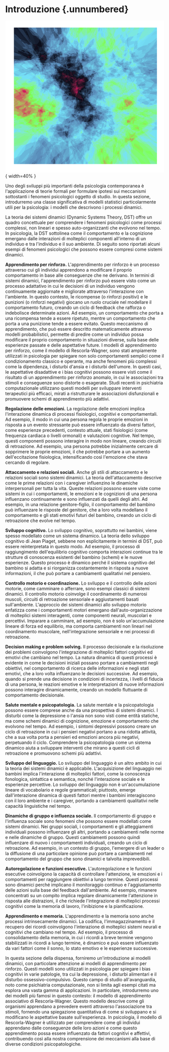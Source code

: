 # Introduzione {.unnumbered}

![](../../figures/art_2.png){ width=40% }

Uno degli sviluppi più importanti della psicologia contemporanea è l'applicazione di teorie formali per formulare ipotesi sui meccanismi sottostanti i fenomeni psicologici oggetto di studio. In questa sezione, introdurremo una classe significativa di modelli statistici particolarmente utili per la psicologia: i modelli che descrivono i processi dinamici.

La teoria dei sistemi dinamici (Dynamic Systems Theory, DST) offre un quadro concettuale per comprendere i fenomeni psicologici come processi complessi, non lineari e spesso auto-organizzanti che evolvono nel tempo. In psicologia, la DST sottolinea come il comportamento e la cognizione emergano dalle interazioni di molteplici componenti all'interno di un individuo e tra l'individuo e il suo ambiente. Di seguito sono riportati alcuni esempi di fenomeni psicologici che possono essere compresi come sistemi dinamici.

**Apprendimento per rinforzo.** L'apprendimento per rinforzo è un processo attraverso cui gli individui apprendono a modificare il proprio comportamento in base alle conseguenze che ne derivano. In termini di sistemi dinamici, l'apprendimento per rinforzo può essere visto come un processo adattativo in cui le decisioni di un individuo vengono continuamente aggiornate e migliorate attraverso l'interazione con l'ambiente. In questo contesto, le ricompense (o rinforzi positivi) e le punizioni (o rinforzi negativi) giocano un ruolo cruciale nel modellare il comportamento futuro, creando un ciclo di feedback che rafforza o indebolisce determinate azioni. Ad esempio, un comportamento che porta a una ricompensa tende a essere ripetuto, mentre un comportamento che porta a una punizione tende a essere evitato. Questo meccanismo di apprendimento, che può essere descritto matematicamente attraverso modelli probabilistici, permette di predire come un individuo possa modificare il proprio comportamento in situazioni diverse, sulla base delle esperienze passate e delle aspettative future. I modelli di apprendimento per rinforzo, come il modello di Rescorla-Wagner, sono stati ampiamente utilizzati in psicologia per spiegare non solo comportamenti semplici come il condizionamento classico e operante, ma anche fenomeni più complessi come la dipendenza, i disturbi d'ansia e i disturbi dell'umore. In questi casi, le aspettative disadattive e i bias cognitivi possono essere visti come il risultato di un apprendimento per rinforzo anomalo, in cui le associazioni tra stimoli e conseguenze sono distorte o esagerate. Studi recenti in psichiatria computazionale utilizzano questi modelli per sviluppare interventi terapeutici più efficaci, mirati a ristrutturare le associazioni disfunzionali e promuovere schemi di apprendimento più adattivi.

**Regolazione delle emozioni.** La regolazione delle emozioni implica l'interazione dinamica di processi fisiologici, cognitivi e comportamentali. Ad esempio, il modo in cui una persona regola le proprie emozioni in risposta a un evento stressante può essere influenzato da diversi fattori, come esperienze precedenti, contesto attuale, stati fisiologici (come frequenza cardiaca o livelli ormonali) e valutazioni cognitive. Nel tempo, questi componenti possono interagire in modo non lineare, creando circuiti di retroazione. Ad esempio, una persona potrebbe inizialmente cercare di sopprimere le proprie emozioni, il che potrebbe portare a un aumento dell'eccitazione fisiologica, intensificando così l'emozione che stava cercando di regolare.

**Attaccamento e relazioni sociali.** Anche gli stili di attaccamento e le relazioni sociali sono sistemi dinamici. La teoria dell'attaccamento descrive come le prime relazioni con i caregiver influenzino le dinamiche interpersonali per tutta la vita. Queste relazioni possono essere viste come sistemi in cui i comportamenti, le emozioni e le cognizioni di una persona influenzano continuamente e sono influenzati da quelli degli altri. Ad esempio, in una relazione genitore-figlio, il comportamento del bambino può influenzare le risposte del genitore, che a loro volta modellano il comportamento e gli stati emotivi futuri del bambino, creando un ciclo di retroazione che evolve nel tempo.

**Sviluppo cognitivo.** Lo sviluppo cognitivo, soprattutto nei bambini, viene spesso modellato come un sistema dinamico. La teoria dello sviluppo cognitivo di Jean Piaget, sebbene non esplicitamente in termini di DST, può essere reinterpretata in questo modo. Ad esempio, il processo di raggiungimento dell'equilibrio cognitivo comporta interazioni continue tra le strutture di conoscenza esistenti del bambino (schemi) e le nuove esperienze. Questo processo è dinamico perché il sistema cognitivo del bambino si adatta e si riorganizza costantemente in risposta a nuove informazioni, il che può portare a cambiamenti qualitativi nel pensiero.

**Controllo motorio e coordinazione.** Lo sviluppo e il controllo delle azioni motorie, come camminare o afferrare, sono esempi classici di sistemi dinamici. Il controllo motorio coinvolge il coordinamento di numerosi muscoli, circuiti di retroazione sensoriale e aggiustamenti basati sull'ambiente. L'approccio dei sistemi dinamici allo sviluppo motorio enfatizza come i comportamenti motori emergano dall'auto-organizzazione di molteplici sistemi interagenti, come componenti neurali, muscolari e percettivi. Imparare a camminare, ad esempio, non è solo un'accumulazione lineare di forza ed equilibrio, ma comporta cambiamenti non lineari nel coordinamento muscolare, nell'integrazione sensoriale e nei processi di retroazione.

**Decision making e problem solving.** Il processo decisionale e la risoluzione dei problemi coinvolgono l'integrazione di molteplici fattori cognitivi ed emotivi che cambiano nel tempo. La natura dinamica di questi processi è evidente in come le decisioni iniziali possano portare a cambiamenti negli obiettivi, nel comportamento di ricerca delle informazioni e negli stati emotivi, che a loro volta influenzano le decisioni successive. Ad esempio, quando si prende una decisione in condizioni di incertezza, i livelli di fiducia di una persona, le reazioni emotive e le interpretazioni di nuove informazioni possono interagire dinamicamente, creando un modello fluttuante di comportamento decisionale.

**Salute mentale e psicopatologia.** La salute mentale e la psicopatologia possono essere comprese anche da una prospettiva di sistemi dinamici. I disturbi come la depressione o l'ansia non sono visti come entità statiche, ma come schemi dinamici di cognizione, emozione e comportamento che evolvono nel tempo. Ad esempio, i sintomi depressivi possono creare un ciclo di retroazione in cui i pensieri negativi portano a una ridotta attività, che a sua volta porta a pensieri ed emozioni ancora più negativi, perpetuando il ciclo. Comprendere la psicopatologia come un sistema dinamico aiuta a sviluppare interventi che mirano a questi cicli di retroazione e promuovono schemi più adattivi.

**Sviluppo del linguaggio.** Lo sviluppo del linguaggio è un altro ambito in cui la teoria dei sistemi dinamici è applicabile. L'acquisizione del linguaggio nei bambini implica l'interazione di molteplici fattori, come la conoscenza fonologica, sintattica e semantica, nonché l'interazione sociale e le esperienze percettive. Lo sviluppo del linguaggio non è un'accumulazione lineare di vocabolario e regole grammaticali; piuttosto, emerge dall'interazione dinamica di questi fattori mentre i bambini interagiscono con il loro ambiente e i caregiver, portando a cambiamenti qualitativi nelle capacità linguistiche nel tempo.

**Dinamiche di gruppo e influenza sociale.** Il comportamento di gruppo e l'influenza sociale sono fenomeni che possono essere modellati come sistemi dinamici. Nei gruppi sociali, i comportamenti e gli atteggiamenti individuali possono influenzare gli altri, portando a cambiamenti nelle norme e nelle dinamiche di gruppo. Questi cambiamenti possono quindi influenzare di nuovo i comportamenti individuali, creando un ciclo di retroazione. Ad esempio, in un contesto di gruppo, l'emergere di un leader o la diffusione di una particolare opinione può portare a cambiamenti nel comportamento del gruppo che sono dinamici e talvolta imprevedibili.

**Autoregolazione e funzioni esecutive.** L'autoregolazione e le funzioni esecutive coinvolgono la capacità di controllare l'attenzione, le emozioni e i comportamenti per raggiungere obiettivi a lungo termine. Questi processi sono dinamici perché implicano il monitoraggio continuo e l'aggiustamento delle azioni sulla base del feedback dall'ambiente. Ad esempio, rimanere concentrati su un compito implica regolare dinamicamente l'attenzione in risposta alle distrazioni, il che richiede l'integrazione di molteplici processi cognitivi come la memoria di lavoro, l'inibizione e la pianificazione.

**Apprendimento e memoria.** L'apprendimento e la memoria sono anche processi intrinsecamente dinamici. La codifica, l'immagazzinamento e il recupero dei ricordi coinvolgono l'interazione di molteplici sistemi neurali e cognitivi che cambiano nel tempo. Ad esempio, il processo di consolidamento della memoria, in cui i ricordi a breve termine vengono stabilizzati in ricordi a lungo termine, è dinamico e può essere influenzato da vari fattori come il sonno, lo stato emotivo e le esperienze successive.

In questa sezione della dispensa, forniremo un'introduzione ai modelli dinamici, con particolare attenzione ai modelli di apprendimento per rinforzo. Questi modelli sono utilizzati in psicologia per spiegare i bias cognitivi in varie patologie, tra cui la depressione, i disturbi alimentari e il disturbo ossessivo-compulsivo. Questo campo di studio all'avanguardia, noto come psichiatria computazionale, non si limita agli esempi citati ma esplora una vasta gamma di applicazioni. In particolare, introdurremo uno dei modelli più famosi in questo contesto: il modello di apprendimento associativo di Rescorla-Wagner. Questo modello descrive come gli organismi apprendano a prevedere eventi attraverso l'associazione tra stimoli, fornendo una spiegazione quantitativa di come si sviluppano e si modificano le aspettative basate sull'esperienza. In psicologia, il modello di Rescorla-Wagner è utilizzato per comprendere come gli individui apprendano dalle conseguenze delle loro azioni e come questo apprendimento possa essere influenzato da fattori cognitivi e affettivi, contribuendo così alla nostra comprensione dei meccanismi alla base di diverse condizioni psicopatologiche.
